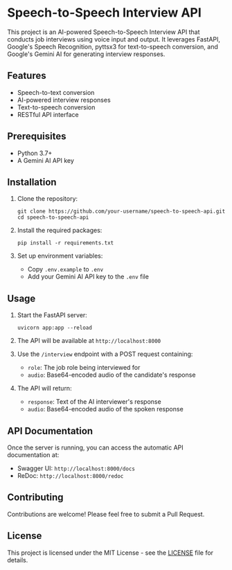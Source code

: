 # Speech-to-Speech Interview API

This project is an AI-powered Speech-to-Speech Interview API that conducts job interviews using voice input and output. It leverages FastAPI, Google's Speech Recognition, pyttsx3 for text-to-speech conversion, and Google's Gemini AI for generating interview responses.

## Features

- Speech-to-text conversion
- AI-powered interview responses
- Text-to-speech conversion
- RESTful API interface

## Prerequisites

- Python 3.7+
- A Gemini AI API key

## Installation

1. Clone the repository:
   ```
   git clone https://github.com/your-username/speech-to-speech-api.git
   cd speech-to-speech-api
   ```

2. Install the required packages:
   ```
   pip install -r requirements.txt
   ```

3. Set up environment variables:
   - Copy `.env.example` to `.env`
   - Add your Gemini AI API key to the `.env` file

## Usage

1. Start the FastAPI server:
   ```
   uvicorn app:app --reload
   ```

2. The API will be available at `http://localhost:8000`

3. Use the `/interview` endpoint with a POST request containing:
   - `role`: The job role being interviewed for
   - `audio`: Base64-encoded audio of the candidate's response

4. The API will return:
   - `response`: Text of the AI interviewer's response
   - `audio`: Base64-encoded audio of the spoken response

## API Documentation

Once the server is running, you can access the automatic API documentation at:
- Swagger UI: `http://localhost:8000/docs`
- ReDoc: `http://localhost:8000/redoc`

## Contributing

Contributions are welcome! Please feel free to submit a Pull Request.

## License

This project is licensed under the MIT License - see the [LICENSE](LICENSE) file for details.
